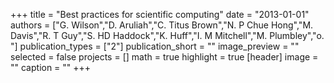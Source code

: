 +++
title = "Best practices for scientific computing"
date = "2013-01-01"
authors = ["G. Wilson","D. Aruliah","C. Titus Brown","N. P Chue Hong","M. Davis","R. T Guy","S. HD Haddock","K. Huff","I. M Mitchell","M. Plumbley","o. "]
publication_types = ["2"]
publication_short = ""
image_preview = ""
selected = false
projects = []
math = true
highlight = true
[header]
image = ""
caption = ""
+++

